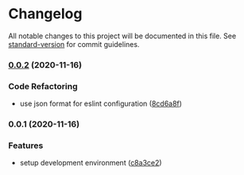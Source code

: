 # Changelog

All notable changes to this project will be documented in this file. See [standard-version](https://github.com/conventional-changelog/standard-version) for commit guidelines.

### [0.0.2](https://github.com/shrujalshah28/node-typescript-fastify/compare/v0.0.1...v0.0.2) (2020-11-16)


### Code Refactoring

* use json format for eslint configuration ([8cd6a8f](https://github.com/shrujalshah28/node-typescript-fastify/commit/8cd6a8f6cef00a7eecb5f67a53b3fca755c2e72b))

### 0.0.1 (2020-11-16)


### Features

* setup development environment ([c8a3ce2](https://github.com/shrujalshah28/node-typescript-fastify/commit/c8a3ce22864612c5cd49c21741c2df2d3df1bf31))
